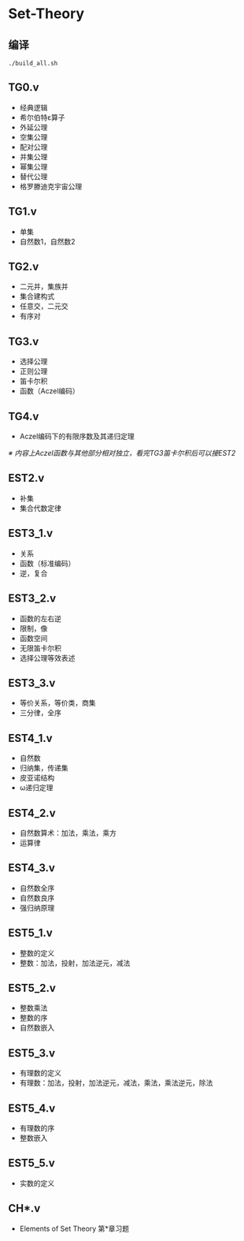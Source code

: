 # Set-Theory

## 编译
```
./build_all.sh
```

## TG0.v
- 经典逻辑
- 希尔伯特ε算子
- 外延公理
- 空集公理
- 配对公理
- 并集公理
- 幂集公理
- 替代公理
- 格罗滕迪克宇宙公理

## TG1.v
- 单集
- 自然数1，自然数2

## TG2.v
- 二元并，集族并
- 集合建构式
- 任意交，二元交
- 有序对

## TG3.v
- 选择公理
- 正则公理
- 笛卡尔积
- 函数（Aczel编码）

## TG4.v
- Aczel编码下的有限序数及其递归定理

*※ 内容上Aczel函数与其他部分相对独立，看完TG3笛卡尔积后可以接EST2*

## EST2.v
- 补集
- 集合代数定律

## EST3_1.v
- 关系
- 函数（标准编码）
- 逆，复合

## EST3_2.v
- 函数的左右逆
- 限制，像
- 函数空间
- 无限笛卡尔积
- 选择公理等效表述

## EST3_3.v
- 等价关系，等价类，商集
- 三分律，全序

## EST4_1.v
- 自然数
- 归纳集，传递集
- 皮亚诺结构
- ω递归定理

## EST4_2.v
- 自然数算术：加法，乘法，乘方
- 运算律

## EST4_3.v
- 自然数全序
- 自然数良序
- 强归纳原理

## EST5_1.v
- 整数的定义
- 整数：加法，投射，加法逆元，减法

## EST5_2.v
- 整数乘法
- 整数的序
- 自然数嵌入

## EST5_3.v
- 有理数的定义
- 有理数：加法，投射，加法逆元，减法，乘法，乘法逆元，除法

## EST5_4.v
- 有理数的序
- 整数嵌入

## EST5_5.v
- 实数的定义

## CH*.v
- Elements of Set Theory 第*章习题
